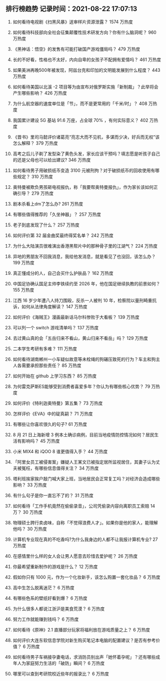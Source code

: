 
## 排行榜趋势 记录时间：2021-08-22 17:07:13
  
  1. 如何看待电视剧《扫黑风暴》送审样片资源泄露？ 1574 万热度
    
  2. 如何看待科技部向全社会征集颠覆性技术研发方向？你有什么脑洞呢？ 960 万热度
    
  3. 《黑神话：悟空》的发售有可能打破国产游戏僵局吗？ 479 万热度
    
  4. 长的不好看，性格也不太好，内向自卑的女孩子不配拥有爱情吗？ 461 万热度
    
  5. 如果美洲再晚500年被发现，阿兹台克和印加的文明能发展到什么程度？ 443 万热度
    
  6. 如何看待美国以北溪 -2 项目等为由宣布对俄罗斯实施「新制裁」？此举将会产生哪些影响？ 426 万热度
    
  7. 为什么航空器的速度单位是「节」，而不是更常用的「千米/时」？ 408 万热度
    
  8. 我国累计建设 5G 基站 91.6 万座，占全球 70% ，有何实际意义？ 402 万热度
    
  9. 《晋书》里司马懿评价诸葛亮“亮志大而不见机，多谋而少决，好兵而无权”该怎么解释？ 379 万热度
    
  10. 高考之后儿子剃了发型染了黄色头发，家长应该干预吗？填志愿是听孩子自己的还是父母也可以给出建议? 346 万热度
    
  11. 如何看待男子用破损纸币变造 3100 元被刑拘？对于破损纸币的回收使用有哪些规定？ 310 万热度
    
  12. 奥特曼被欺负男孩砸电视报仇，称「我要帮奥特曼报仇」，作为家长该如何正确引导？ 279 万热度
    
  13. 剧本杀看上dm了怎么办? 261 万热度
    
  14. 有哪些值得推荐的「久坐神器」？ 257 万热度
    
  15. 老子到底发现了什么？ 257 万热度
    
  16. 如何评价第 32 届金曲奖最终得奖名单？ 242 万热度
    
  17. 为什么大陆演员很难演出香港黑帮片中的那种骨子里的江湖气？ 224 万热度
    
  18. 异地的男朋友不回我消息，我给他发消息，就是看见了也没回，该怎么办？ 199 万热度
    
  19. 真正懂成分的人，自己会买什么护肤品？ 162 万热度
    
  20. 中国足协确认国足主帅李铁续约至 2026 年，他在国足继续执教的前景如何？ 155 万热度
    
  21. 江西 16 岁少年遭八人持刀围殴，反杀一人被判 10 年，检察院以量刑畸重抗诉，如何从法律角度解读？ 147 万热度
    
  22. 如何评价《海贼王》漫画最新话马尔科惨败于大看板？ 139 万热度
    
  23. 可以列一个 switch 游戏清单吗？ 137 万热度
    
  24. 去过黄山真的会「五岳归来不看山，黄山归来不看岳」吗？ 129 万热度
    
  25. 二本学生考研有多难？ 111 万热度
    
  26. 如何看待湖南郴州一小车疑似故意等未栓绳的狗碾压致死的行为？车主和狗主人各需要承担那些责任？ 85 万热度
    
  27. 如何开始在 github 上学习东西？ 85 万热度
    
  28. 为何雷克萨斯ES能够受到消费者喜爱多年？你认为有哪些核心优势？ 79 万热度
    
  29. 如何评价《特利迦奥特曼》第五集？ 73 万热度
    
  30. 怎样评价《EVA》中的碇真嗣？ 71 万热度
    
  31. 有哪些让你喜欢很久的句子? 61 万热度
    
  32. 8 月 21 日上海新增 3 例本土确诊病例，目前当地疫情防控情况如何？居民生活有影响吗？ 45 万热度
    
  33. 小米 MIX4 和 iQOO 8 谁更值得入手？ 44 万热度
    
  34. 「阿里女员工被侵害案」嫌疑人王某文已被指定居所监视居住，其妻子认为丈夫被冤枉，有哪些信息值得关注？ 34 万热度
    
  35. 塔利班挨家挨户敲门喊大家上班，当地居民会正常复工吗？对经济会造成哪些影响？ 33 万热度
    
  36. 有什么句子是你一直忘不了的？ 31 万热度
    
  37. 如何看待「工作手机竟然在偷偷录音」，公司凭偷录内容向离职员工索赔 14 万？ 30 万热度
    
  38. 物理硕士跨行卖卤味，自称「不觉得浪费人才」。如果你是他的家人，能理解他吗？ 30 万热度
    
  39. 计算机专业现在真的不吃香吗?为什么我身边的人都不让我报计算机专业? 27 万热度
    
  40. 在感情里什么样的女人会让男人愿意去珍惜去爱护呢？ 26 万热度
    
  41. 你最希望重新制作的游戏是什么？ 12 万热度
    
  42. 假如你只有 1000 元，作为一个化妆新手，该怎么购置一套化妆品？ 6 万热度
    
  43. 高中生怎么脱离迷茫？ 6 万热度
    
  44. 有哪些色系的壁纸好看到爆？ 6 万热度
    
  45. 为什么很多人都说江浙沪是美食荒漠？ 6 万热度
    
  46. 努力工作就能赚到钱吗？ 6 万热度
    
  47. 如何看待《原神》2.1 直播部分玩家将福利放在游戏质量之上？ 6 万热度
    
  48. 如何评价大连东软信息学院对新生购买笔记本电脑的配置建议？是否有参考价值？ 6 万热度
    
  49. 如何看待男子车祸接孕妻电话，求消防员别出声「她怀着孕呢」？还有哪些成年人为家庭努力生活的「破防」瞬间？ 6 万热度
    
  50. 哪里可以查到考研院校近些年的报录比？ 6 万热度
    